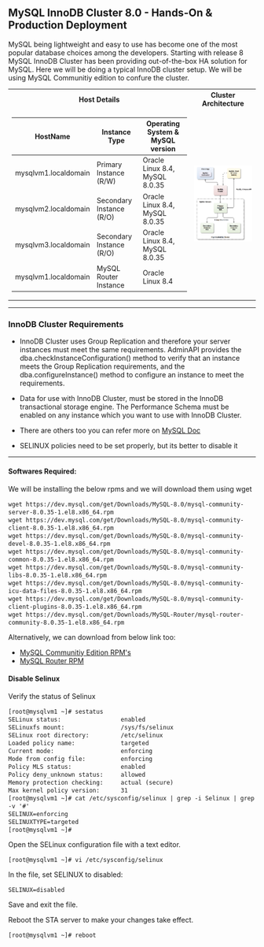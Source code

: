 ## MySQL InnoDB Cluster 8.0 - Hands-On & Production Deployment

MySQL being lightweight and easy to use has become one of the most popular database choices among the developers. Starting with release 8 MySQL InnoDB Cluster has been providing out-of-the-box HA solution for MySQL. Here we will be doing a typical InnoDB cluster setup. We will be using MySQL Communitiy edition to confure the cluster.

<table>
<tr><th>Host Details </th><th>Cluster Architecture</th></tr>
<tr><td>

| HostName | Instance Type | Operating System & MySQL version |
| ----------- | ----------- | -----------------|
| mysqlvm1.localdomain| Primary Instance (R/W) | Oracle Linux 8.4, MySQL 8.0.35 |
| mysqlvm2.localdomain| Secondary Instance (R/O) | Oracle Linux 8.4, MySQL 8.0.35 |
| mysqlvm3.localdomain| Secondary Instance  (R/O)| Oracle Linux 8.4, MySQL 8.0.35 |
| mysqlvm1.localdomain| MySQL Router Instance| Oracle Linux 8.4 |

</td>
<td>

<img src="imgs/innodb-cluster.png" alt="Cluster Architecture"> 

</td>
</tr> </table>
<hr >

### InnoDB Cluster Requirements

* InnoDB Cluster uses Group Replication and therefore your server instances must meet the same requirements. AdminAPI provides the dba.checkInstanceConfiguration() method to verify that an instance meets the Group Replication requirements, and the dba.configureInstance() method to configure an instance to meet the requirements.

* Data for use with InnoDB Cluster, must be stored in the InnoDB transactional storage engine. 
The Performance Schema must be enabled on any instance which you want to use with InnoDB Cluster.

* There are others too you can refer more on [MySQL Doc](https://dev.mysql.com/doc/mysql-shell/8.0/en/mysql-innodb-cluster-requirements.html)

* SELINUX policies need to be set properly, but its better to disable it

<hr >

#### Softwares Required:
We will be installing the below rpms and we will download them using wget
```
wget https://dev.mysql.com/get/Downloads/MySQL-8.0/mysql-community-server-8.0.35-1.el8.x86_64.rpm
wget https://dev.mysql.com/get/Downloads/MySQL-8.0/mysql-community-client-8.0.35-1.el8.x86_64.rpm
wget https://dev.mysql.com/get/Downloads/MySQL-8.0/mysql-community-devel-8.0.35-1.el8.x86_64.rpm
wget https://dev.mysql.com/get/Downloads/MySQL-8.0/mysql-community-common-8.0.35-1.el8.x86_64.rpm
wget https://dev.mysql.com/get/Downloads/MySQL-8.0/mysql-community-libs-8.0.35-1.el8.x86_64.rpm
wget https://dev.mysql.com/get/Downloads/MySQL-8.0/mysql-community-icu-data-files-8.0.35-1.el8.x86_64.rpm
wget https://dev.mysql.com/get/Downloads/MySQL-8.0/mysql-community-client-plugins-8.0.35-1.el8.x86_64.rpm
wget https://dev.mysql.com/get/Downloads/MySQL-Router/mysql-router-community-8.0.35-1.el8.x86_64.rpm
```

Alternatively, we can download from below link too:
* [MySQL Communitiy Edition RPM's](https://dev.mysql.com/downloads/mysql/)
* [MySQL Router RPM](https://dev.mysql.com/downloads/router/)

#### Disable Selinux
Verify the status of Selinux

```
[root@mysqlvm1 ~]# sestatus
SELinux status:                 enabled
SELinuxfs mount:                /sys/fs/selinux
SELinux root directory:         /etc/selinux
Loaded policy name:             targeted
Current mode:                   enforcing
Mode from config file:          enforcing
Policy MLS status:              enabled
Policy deny_unknown status:     allowed
Memory protection checking:     actual (secure)
Max kernel policy version:      31
[root@mysqlvm1 ~]# cat /etc/sysconfig/selinux | grep -i Selinux | grep -v '#'
SELINUX=enforcing
SELINUXTYPE=targeted
[root@mysqlvm1 ~]#
```

Open the SELinux configuration file with a text editor.
```
[root@mysqlvm1 ~]# vi /etc/sysconfig/selinux
```
In the file, set SELINUX to disabled:
```
SELINUX=disabled
```
Save and exit the file.

Reboot the STA server to make your changes take effect.
```
[root@mysqlvm1 ~]# reboot
```